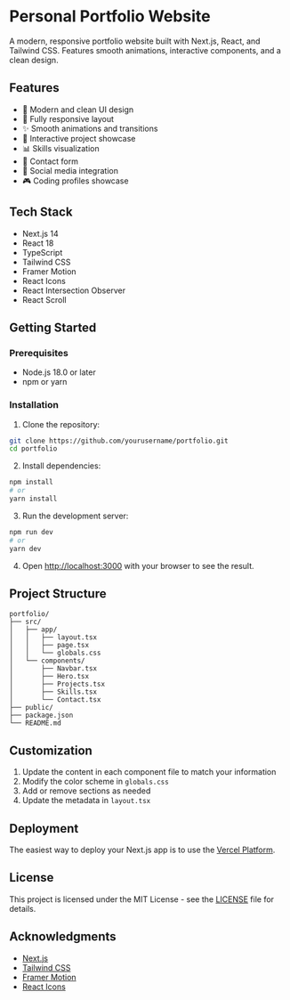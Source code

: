 # Personal Portfolio Website

A modern, responsive portfolio website built with Next.js, React, and Tailwind CSS. Features smooth animations, interactive components, and a clean design.

## Features

- 🎨 Modern and clean UI design
- 📱 Fully responsive layout
- ✨ Smooth animations and transitions
- 🎯 Interactive project showcase
- 📊 Skills visualization
- 📝 Contact form
- 🔗 Social media integration
- 🎮 Coding profiles showcase

## Tech Stack

- Next.js 14
- React 18
- TypeScript
- Tailwind CSS
- Framer Motion
- React Icons
- React Intersection Observer
- React Scroll

## Getting Started

### Prerequisites

- Node.js 18.0 or later
- npm or yarn

### Installation

1. Clone the repository:
```bash
git clone https://github.com/yourusername/portfolio.git
cd portfolio
```

2. Install dependencies:
```bash
npm install
# or
yarn install
```

3. Run the development server:
```bash
npm run dev
# or
yarn dev
```

4. Open [http://localhost:3000](http://localhost:3000) with your browser to see the result.

## Project Structure

```
portfolio/
├── src/
│   ├── app/
│   │   ├── layout.tsx
│   │   ├── page.tsx
│   │   └── globals.css
│   └── components/
│       ├── Navbar.tsx
│       ├── Hero.tsx
│       ├── Projects.tsx
│       ├── Skills.tsx
│       └── Contact.tsx
├── public/
├── package.json
└── README.md
```

## Customization

1. Update the content in each component file to match your information
2. Modify the color scheme in `globals.css`
3. Add or remove sections as needed
4. Update the metadata in `layout.tsx`

## Deployment

The easiest way to deploy your Next.js app is to use the [Vercel Platform](https://vercel.com/new?utm_medium=default-template&filter=next.js&utm_source=create-next-app&utm_campaign=create-next-app-readme).

## License

This project is licensed under the MIT License - see the [LICENSE](LICENSE) file for details.

## Acknowledgments

- [Next.js](https://nextjs.org/)
- [Tailwind CSS](https://tailwindcss.com/)
- [Framer Motion](https://www.framer.com/motion/)
- [React Icons](https://react-icons.github.io/react-icons/) 